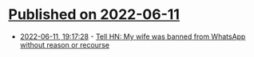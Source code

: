 # [Published on 2022-06-11](index.md)

* [2022-06-11, 19:17:28](https://news.ycombinator.com/item?id=31707349) - [Tell HN: My wife was banned from WhatsApp without reason or recourse](https://news.ycombinator.com/item?id=31707349)
